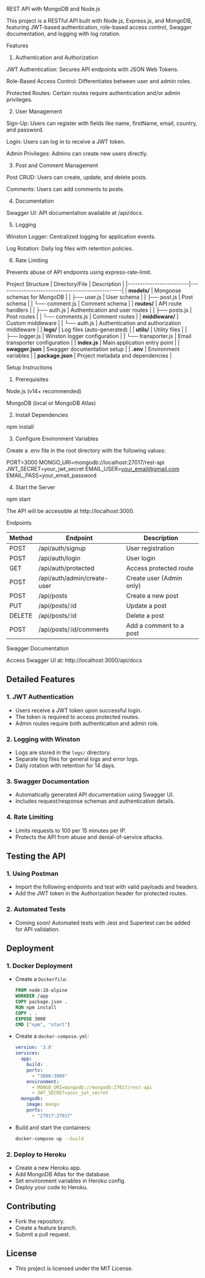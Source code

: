 REST API with MongoDB and Node.js

This project is a RESTful API built with Node.js, Express.js, and MongoDB, featuring JWT-based authentication, role-based access control, Swagger documentation, and logging with log rotation.

Features

1. Authentication and Authorization

JWT Authentication: Secures API endpoints with JSON Web Tokens.

Role-Based Access Control: Differentiates between user and admin roles.

Protected Routes: Certain routes require authentication and/or admin privileges.

2. User Management

Sign-Up: Users can register with fields like name, firstName, email, country, and password.

Login: Users can log in to receive a JWT token.

Admin Privileges: Admins can create new users directly.

3. Post and Comment Management

Post CRUD: Users can create, update, and delete posts.

Comments: Users can add comments to posts.

4. Documentation

Swagger UI: API documentation available at /api/docs.

5. Logging 

Winston Logger: Centralized logging for application events.

Log Rotation: Daily log files with retention policies.

6. Rate Limiting

Prevents abuse of API endpoints using express-rate-limit.

Project Structure
| Directory/File          | Description                                      |
|-------------------------|--------------------------------------------------|
| **models/**             | Mongoose schemas for MongoDB                     |
| ├── user.js             | User schema                                      |
| ├── post.js             | Post schema                                      |
| └── comment.js          | Comment schema                                   |
| **routes/**             | API route handlers                               |
| ├── auth.js             | Authentication and user routes                   |
| ├── posts.js            | Post routes                                      |
| └── comments.js         | Comment routes                                   |
| **middleware/**         | Custom middleware                                |
| └── auth.js             | Authentication and authorization middleware      |
| **logs/**               | Log files (auto-generated)                       |
| **utils/**              | Utility files                                    |
| ├── logger.js           | Winston logger configuration                     |
| └── transporter.js      | Email transporter configuration                  |
| **index.js**              | Main application entry point                     |
| **swagger.json**        | Swagger documentation setup                      |
| **.env**                | Environment variables                            |
| **package.json**        | Project metadata and dependencies                |

Setup Instructions

1. Prerequisites

Node.js (v14+ recommended)

MongoDB (local or MongoDB Atlas)

2. Install Dependencies

npm install

3. Configure Environment Variables

Create a .env file in the root directory with the following values:

PORT=3000
MONGO_URI=mongodb://localhost:27017/rest-api
JWT_SECRET=your_jwt_secret
EMAIL_USER=your_email@gmail.com
EMAIL_PASS=your_email_password

4. Start the Server

npm start

The API will be accessible at http://localhost:3000.

Endpoints

| Method | Endpoint                      | Description             |
|--------|-------------------------------|-------------------------|
| POST   | /api/auth/signup              | User registration       |
| POST   | /api/auth/login               | User login              |
| GET    | /api/auth/protected           | Access protected route  |
| POST   | /api/auth/admin/create-user   | Create user (Admin only)|
| POST   | /api/posts                    | Create a new post       |
| PUT    | /api/posts/:id                | Update a post           |
| DELETE | /api/posts/:id                | Delete a post           |
| POST   | /api/posts/:id/comments       | Add a comment to a post |

Swagger Documentation

Access Swagger UI at: http://localhost:3000/api/docs
## Detailed Features

### 1. JWT Authentication
- Users receive a JWT token upon successful login.
- The token is required to access protected routes.
- Admin routes require both authentication and admin role.

### 2. Logging with Winston
- Logs are stored in the `logs/` directory.
- Separate log files for general logs and error logs.
- Daily rotation with retention for 14 days.

### 3. Swagger Documentation
- Automatically generated API documentation using Swagger UI.
- Includes request/response schemas and authentication details.

### 4. Rate Limiting
- Limits requests to 100 per 15 minutes per IP.
- Protects the API from abuse and denial-of-service attacks.

## Testing the API

### 1. Using Postman
- Import the following endpoints and test with valid payloads and headers.
- Add the JWT token in the Authorization header for protected routes.

### 2. Automated Tests
- Coming soon! Automated tests with Jest and Supertest can be added for API validation.

## Deployment

### 1. Docker Deployment
- Create a `Dockerfile`:
  ```dockerfile
  FROM node:18-alpine
  WORKDIR /app
  COPY package.json .
  RUN npm install
  COPY . .
  EXPOSE 3000
  CMD ["npm", "start"]
  ```
- Create a `docker-compose.yml`:
  ```yaml
  version: '3.8'
  services:
    app:
      build: .
      ports:
        - "3000:3000"
      environment:
        - MONGO_URI=mongodb://mongodb:27017/rest-api
        - JWT_SECRET=your_jwt_secret
    mongodb:
      image: mongo
      ports:
        - "27017:27017"
  ```
- Build and start the containers:
  ```sh
  docker-compose up --build
  ```

### 2. Deploy to Heroku
- Create a new Heroku app.
- Add MongoDB Atlas for the database.
- Set environment variables in Heroku config.
- Deploy your code to Heroku.

## Contributing
- Fork the repository.
- Create a feature branch.
- Submit a pull request.

## License
- This project is licensed under the MIT License.
